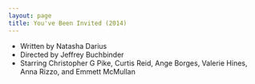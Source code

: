 ```yaml
---
layout: page
title: You've Been Invited (2014)
---
```


* Written by Natasha Darius
* Directed by Jeffrey Buchbinder
* Starring Christopher G Pike, Curtis Reid, Ange Borges, Valerie Hines, Anna Rizzo, and Emmett McMullan
